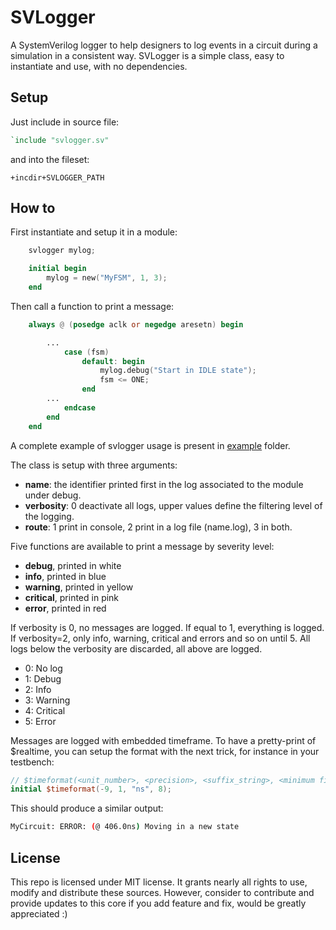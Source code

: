 # SVLogger

A SystemVerilog logger to help designers to log events in a circuit during a
simulation in a consistent way. SVLogger is a simple class, easy to instantiate
and use, with no dependencies.

## Setup

Just include in source file:

```verilog
`include "svlogger.sv"
```

and into the fileset:

```
+incdir+SVLOGGER_PATH
```

## How to

First instantiate and setup it in a module:

```verilog
    svlogger mylog;

    initial begin
        mylog = new("MyFSM", 1, 3);
    end
```

Then call a function to print a message:

```verilog
    always @ (posedge aclk or negedge aresetn) begin

        ...
            case (fsm)
                default: begin
                    mylog.debug("Start in IDLE state");
                    fsm <= ONE;
                end
        ...
            endcase
        end
    end
```

A complete example of svlogger usage is present in [example](./example) folder.

The class is setup with three arguments:
- **name**: the identifier printed first in the log associated to the
  module under debug.
- **verbosity**: 0 deactivate all logs, upper values define the filtering level
  of the logging.
- **route**: 1 print in console, 2 print in a log file (name.log), 3 in both.


Five functions are available to print a message by severity level:
- **debug**, printed in white
- **info**, printed in blue
- **warning**, printed in yellow
- **critical**, printed in pink
- **error**, printed in red


If verbosity is 0, no messages are logged. If equal to 1, everything is logged.
If verbosity=2, only info, warning, critical and errors and so on until 5. All
logs below the verbosity are discarded, all above are logged.
- 0: No log
- 1: Debug
- 2: Info
- 3: Warning
- 4: Critical
- 5: Error

Messages are logged with embedded timeframe. To have a pretty-print of $realtime,
you can setup the format with the next trick, for instance in your testbench:

```verilog
// $timeformat(<unit_number>, <precision>, <suffix_string>, <minimum field width>);
initial $timeformat(-9, 1, "ns", 8);
```

This should produce a similar output:

```bash
MyCircuit: ERROR: (@ 406.0ns) Moving in a new state
```

## License

This repo is licensed under MIT license. It grants nearly all rights to use,
modify and distribute these sources. However, consider to contribute and provide
updates to this core if you add feature and fix, would be greatly appreciated :)
